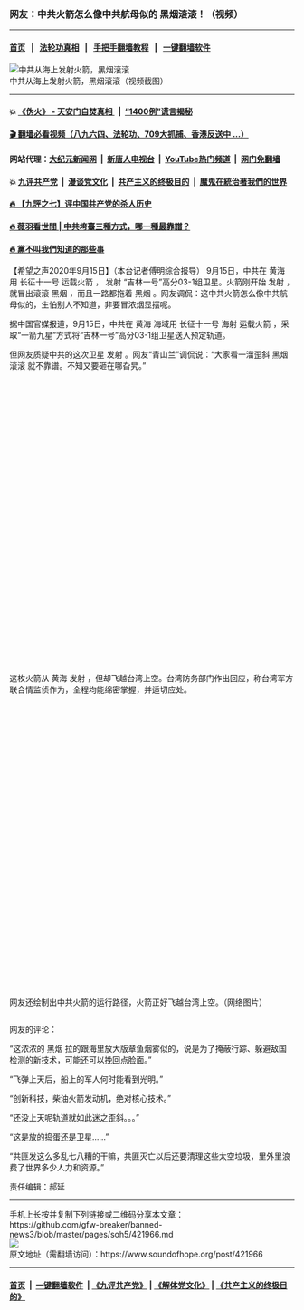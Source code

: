 ### 网友：中共火箭怎么像中共航母似的  黑烟滚滚！（视频）
------------------------

#### [首页](https://github.com/gfw-breaker/banned-news3/blob/master/README.md) &nbsp;&nbsp;|&nbsp;&nbsp; [法轮功真相](https://github.com/begood0513/basic/blob/master/README.md)  &nbsp;&nbsp;|&nbsp;&nbsp; [手把手翻墙教程](https://github.com/gfw-breaker/guides/wiki)  &nbsp;&nbsp;|&nbsp;&nbsp; [一键翻墙软件](https://github.com/gfw-breaker/nogfw/blob/master/README.md)  



<div><img alt="中共从海上发射火箭，黑烟滚滚" src="https://img.soundofhope.org/2020-09/wuhanfeiyan_2020-09-15_2-1600178914998.jpg"/>
<br/><figcaption class="caption">
 中共从海上发射火箭，黑烟滚滚（视频截图）
</figcaption></div><hr/>

#### 💥 [《伪火》 - 天安门自焚真相 ](http://158.247.203.241:10000/videos/blog/weihuo.html)&nbsp; |&nbsp; [“1400例”谎言揭秘  ](http://158.247.203.241:10000/videos/blog/jiexi1400.html)

#### [ 🎬  翻墙必看视频（八九六四、法轮功、709大抓捕、香港反送中 ...）](https://github.com/gfw-breaker/links/blob/master/banned.md)

#### 网站代理：[大纪元新闻网](http://158.247.203.241:10080/gb/) &nbsp;|&nbsp; [新唐人电视台](http://158.247.203.241:8808/gb/)  &nbsp;|&nbsp; [YouTube热门频道](http://158.247.203.241/youtube.html) &nbsp;|&nbsp; [网门免翻墙](http://158.247.203.241:11000/show.aspx?name=ogHome)

#### 💥 [九评共产党](http://158.247.203.241:10000/videos/res/jiuping/)&nbsp; |&nbsp; [漫谈党文化](http://158.247.203.241:10000/videos/res/mtdwh/)&nbsp; |&nbsp; [共产主义的终极目的](http://158.247.203.241:10000/videos/res/zjmd/)&nbsp; |&nbsp; [魔鬼在統治著我們的世界](http://158.247.203.241:10000/videos/res/TheSpecter/)  

#### [ 🔥  【九評之七】评中国共产党的杀人历史](http://158.247.203.241:10000/videos/news/../res/jiuping/index.html)

#### [ 🔥  薇羽看世間 | 中共垮臺三種方式，哪一種最靠譜？](http://158.247.203.241:10000/videos/news/weiyu01.html)

#### [ 🔥  黨不叫我們知道的那些事](http://158.247.203.241:10000/videos/news/truth02.html)

<div><div class="Content__Wrapper sc-1bvya0-0 grZQxZ">
 <p class="meta-top">
  <span class="meta">
   【希望之声2020年9月15日】（本台记者傅明综合报导）
  </span>
  9月15日，中共在
  <ok href="/term/16635">
   黄海
  </ok>
  用
  <ok href="/term/375880">
   长征十一号
  </ok>
  <ok href="/term/55209">
   运载火箭
  </ok>
  ，
  <ok href="/term/12111">
   发射
  </ok>
  “吉林一号”高分03-1组卫星。火箭刚开始
  <ok href="/term/12111">
   发射
  </ok>
  ，就冒出滚滚
  <ok href="/term/53134">
   黑烟
  </ok>
  ，而且一路都拖着
  <ok href="/term/53134">
   黑烟
  </ok>
  。网友调侃：这中共火箭怎么像中共航母似的，生怕别人不知道，非要冒浓烟显摆呢。
 </p>
 <p>
  据中国官媒报道，9月15日，中共在
  <ok href="/term/16635">
   黄海
  </ok>
  海域用
  <ok href="/term/375880">
   长征十一号
  </ok>
  海射
  <ok href="/term/55209">
   运载火箭
  </ok>
  ，采取“一箭九星”方式将“吉林一号”高分03-1组卫星送入预定轨道。
 </p>
 <p>
  但网友质疑中共的这次卫星
  <ok href="/term/12111">
   发射
  </ok>
  。网友“青山兰”调侃说：“大家看一溜歪斜
  <ok href="/term/53134">
   黑烟
  </ok>
  滚滚 就不靠谱。不知又要砸在哪旮旯。”
 </p>
 <div class="soh-embed">
  <div class="soh-embed-inner">
   <div class="iframely-embed" style="max-width: 550px;">
    <div class="iframely-responsive" style="padding-bottom: 100%;">
    </div>
   </div>
  </div>
 </div>
 <p>
  这枚火箭从
  <ok href="/term/16635">
   黄海
  </ok>
  <ok href="/term/12111">
   发射
  </ok>
  ，但却飞越台湾上空。台湾防务部门作出回应，称台湾军方联合情监侦作为，全程均能绵密掌握，并适切应处。
 </p>
 <div class="soh-embed">
  <div class="soh-embed-inner">
   <div class="iframely-embed" style="max-width: 550px;">
    <div class="iframely-responsive" style="padding-bottom: 100%;">
    </div>
   </div>
  </div>
 </div>
 <p>
  网友还绘制出中共火箭的运行路径，火箭正好飞越台湾上空。（网络图片）
 </p>
 <p>
  <img alt="" src="https://n.sinaimg.cn/sinakd2020915s/296/w554h542/20200915/d21f-izeysaz1970516.png"/>
 </p>
 <p>
  网友的评论：
 </p>
 <p>
  “这浓浓的
  <ok href="/term/53134">
   黑烟
  </ok>
  拉的跟海里放大版章鱼烟雾似的，说是为了掩蔽行踪、躲避敌国检测的新技术，可能还可以挽回点脸面。”
 </p>
 <p>
  “飞弹上天后，船上的军人何时能看到光明。”
 </p>
 <p>
  “创新科技，柴油火箭发动机，绝对核心技术。”
 </p>
 <p>
  “还没上天呢轨道就如此迷之歪斜。。。”
 </p>
 <p>
  “这是放的捣蛋还是卫星......”
 </p>
 <p>
  “共匪发这么多乱七八糟的干嘛，共匪灭亡以后还要清理这些太空垃圾，里外里浪费了世界多少人力和资源。”
 </p>
 <p class="meta-btm">
  责任编辑：郝延
 </p>
</div>
</div>
<hr/>
手机上长按并复制下列链接或二维码分享本文章：<br/>
https://github.com/gfw-breaker/banned-news3/blob/master/pages/soh5/421966.md <br/>
<a href='https://github.com/gfw-breaker/banned-news3/blob/master/pages/soh5/421966.md'><img src='https://github.com/gfw-breaker/banned-news3/blob/master/pages/soh5/421966.md.png'/></a> <br/>
原文地址（需翻墙访问）：https://www.soundofhope.org/post/421966


------------------------
#### [首页](https://github.com/gfw-breaker/banned-news3/blob/master/README.md) &nbsp;|&nbsp; [一键翻墙软件](https://github.com/gfw-breaker/nogfw/blob/master/README.md) &nbsp;| [《九评共产党》](https://github.com/gfw-breaker/9ping.md/blob/master/README.md#九评之一评共产党是什么) | [《解体党文化》](https://github.com/gfw-breaker/jtdwh.md/blob/master/README.md) | [《共产主义的终极目的》](https://github.com/gfw-breaker/gczydzjmd.md/blob/master/README.md)


<img src='http://gfw-breaker.win/banned-news3/pages/soh5/421966.md' width='0px' height='0px'/>